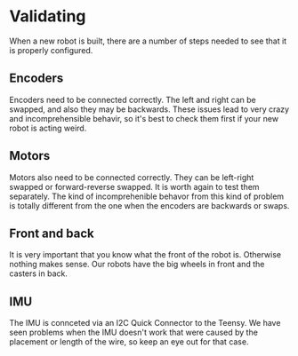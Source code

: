 # Validating

When a new robot is built, there are a number of steps needed to see that it is properly configured.

## Encoders

Encoders need to be connected correctly. The left and right can be swapped, and also they may be backwards. These issues lead to very crazy and incomprehensible behavir, so it's best to check them first if your new robot is acting weird.

## Motors

Motors also need to be connected correctly. They can be left-right swapped or forward-reverse swapped. It is worth again to test them separately. The kind of incomprehenible behavor from this kind of problem is totally different from the one when the encoders are backwards or swaps.

## Front and back

It is very important that you know what the front of the robot is. Otherwise nothing makes sense. Our robots have the big wheels in front and the casters in back.

## IMU

The IMU is connceted via an I2C Quick Connector to the Teensy. We have seen problems when the IMU doesn't work that were caused by the placement or length of the wire, so keep an eye out for that case.

